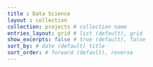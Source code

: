 ```yaml
---
title : Data Science
layout : collection
collection: projects # collection name
entries_layout: grid # list (default), grid
show_excerpts: false # true (default), false
sort_by: # date (default) title
sort_order: # forward (default), reverse
---
```


